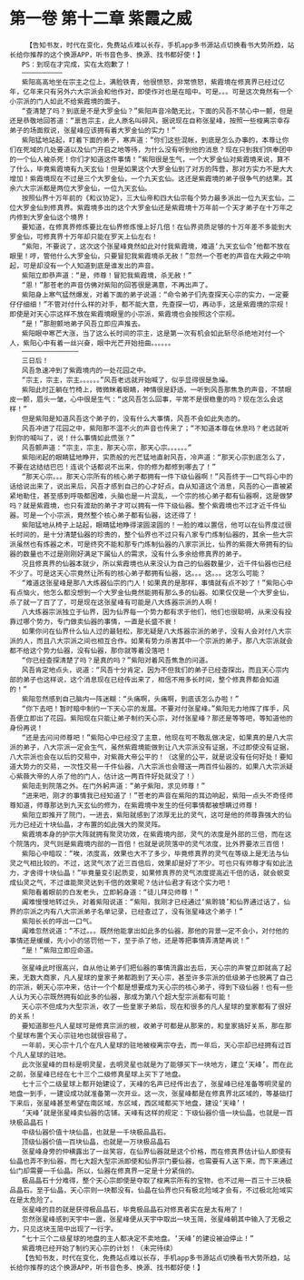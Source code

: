 # 第一卷 第十二章 紫霞之威
        【告知书友，时代在变化，免费站点难以长存，手机app多书源站点切换看书大势所趋，站长给你推荐的这个换源APP，听书音色多、换源、找书都好使！】
       PS：到现在才完成，实在太抱歉了！
       ——————————
       紫阳高高地坐在宗主之位上，满脸铁青，他很愤怒，非常愤怒，紫霞境在修真界已经过亿年，亿年来只有另外六大宗派会和他作对，即使作对也是在暗中。可是。。。可是这次竟然有一个小宗派的门人如此不给紫霞境的面子。
       “查清楚了吗？到底是不是大罗金仙？”紫阳声音冷酷无比，下面的风吾不禁心中一颤，但是还是恭敬地回答道：“禀告宗主，此人原名叫碎风，据说现在自称张星峰，按照一些梭离宗幸存弟子的场面叙说，张星峰应该拥有着大罗金仙的实力！”
       紫阳猛地站起，盯着下面的弟子，寒声道：“你们这些混帐，到底是怎么办事的，本尊让你们在死域的几处要道以及仙门开启之地等待，为什么没有听到他的消息？现在只到我们供奉团中的一个仙人被杀死！你们才知道这件事情！”紫阳很是生气，一个大罗金仙对紫霞境来说，算不了什么，毕竟紫霞境有九天玄仙！但是如果这个大罗金仙到了对方的阵营，那对方实力不是大大增加！紫霞境现在不过是三个大罗金仙，一个九天玄仙。这还是紫霞境的弟子很争气的结果。其余六大宗派都是两位大罗金仙，一位九天玄仙。
       按照仙界十万年前的《和议协定》，三大仙帝和四大仙宗每个势力最多派出一位九天玄仙，二位大罗金仙到修真界。紫霞境多出的这个大罗金仙还是紫霞境十万年前一个天才弟子在十万年之内修到大罗金仙这个境界！
       要知道，在修真界修炼要比在仙界修炼慢上好几倍！在仙界资质足够的十万年差不多能到大罗金仙，可修真界十万年却只能在罗天上仙左右！
       “紫阳，不要说了，这次这个张星峰竟然如此对付我紫霞境，难道‘九天玄仙令’他都不放在眼里！哼，管他什么大罗金仙，只要冒犯我紫霞境杀无赦！”忽然一个苍老的声音在大殿之中响起，可是却没有一个人知道到底是谁发出的声音。
       紫阳立即恭声道：“是，师尊！冒犯我紫霞境，杀无赦！”
       “恩！”那苍老的声音仿佛对紫阳的回答很是满意，不再出声了。
       紫阳身上寒气猛然爆发，对着下面的弟子说道：“命令弟子们先查探天心宗的实力，一定要仔仔细细！”不管对付什么样的对手，都不能大意，先查探一切，再动手，这是紫霞境的宗规！即使是对天心宗这样不放在紫霞境眼里的小宗派，紫霞境也会按照这个宗规。
       “是！”那胆颤地弟子风吾立即应声推去。
       紫阳眼中寒芒大涨，当了这么长时间的宗主，这是第一次有机会如此斩尽杀绝地对付一个人，紫阳心中有着一丝兴奋，眼中光芒开始扭曲。。。。。。
       ——————————————
       三日后！
       风吾急速冲到了紫霞境内的一处花园之中。
       “宗主，宗主，宗主。。。。。。”风吾老远就开始喊了，似乎显得很是急噪。
       紫阳此时正躺在竹椅上，微微眯着眼睛，神情很是舒适，一听到风吾那焦急的声音，不禁眼皮一颤，眉头一皱，心中很是生气：“这风吾怎么回事，平常不是很稳重的吗？现在怎么会这样！”
       但是紫阳是知道风吾这个弟子的，没有什么大事情，风吾不会如此失态的。
       风吾冲进了花园之中，紫阳那不温不火的声音也传来了；“不知道本尊在休息吗？老远就听到你的喊叫了，说！什么事情如此慌张？”
       风吾颤声道：“宗主，宗主，那天心宗，那天心宗。。。。。。”
       紫阳闭起的眼睛猛地睁开，实质般的光芒猛地直射风吾，冷声道：“那天心宗到底怎么了，不要在这结结巴巴！连说个话都说不出来，你的修为都修到哪去了！”
       “那天心宗。。。那天心宗所有的核心弟子都拥有一件下级仙器啊！”风吾终于一口气将心中的话给说出来了，说出来后，风吾才感到自己的心才好点，自从知道这个消息，风吾的心一直被紧紧地勒住，甚至感到呼吸都困难，头脑也是一片混乱，一个宗的核心弟子都有仙器啊，这是做梦吗？就是紫霞境，也只有渡劫的弟子才可以拥有一件下级仙器。整个紫霞境也不过才近千件仙器。可是一个小宗派，竟然整个核心弟子都有仙器，这还得了！
       紫阳猛地从椅子上站起，眼睛猛地睁得滚圆滚圆的！一脸的难以置信，他可以在仙界度过很长时间的，是十分清楚仙器的珍贵的，整个仙界也不过只有八家专门炼制仙器的，其余一些大宗派虽然也有炼器之术，可是终究不能和那专门炼制仙器的八家宗派比，仙界的紫薇大帝拥有的仙器的数量也不过是刚刚好满足下属仙人的需求，没有什么多余给修真界的弟子。
       况且修真界的仙器本就少，所以紫霞境也从来没认为自己的仙器数量少，近千件仙器也已经不少了。可是这天心宗竟然让所有的核心弟子都拥有仙器，这。。。这。。。这怎么可能？
       “难道这张星峰是那八大炼器仙宗的门人！如果真的是那样，事情就有点不妙了！”紫阳心中有点恼火，他怎么都没想到一个大罗金仙竟然能拥有那么多的仙器。如果仅仅是一个大罗金仙，杀了就一了百了了，可是现在这张星峰有可能是八大炼器宗派的人啊！
       八大炼器宗派独立于仙界，因为仙界每一个势力都有求于他们，他们也很聪明，从来没有投靠过哪个势力，专门做卖仙器的事情，一直是长盛不衰！
       如果你问在仙界什么仙人过的最轻松，那无疑是八大炼器宗派的弟子，没有人会对付八大宗派的人，而且八大宗派之间也相互合作。如果有势力杀害其中一个宗派的弟子，那八大宗派就会都不给这个势力仙器，没有仙器，那你就等着没落吧！
       “你已经查探清楚了吗？是真的吗？”紫阳对着风吾焦急的问道。
       风吾肯定地点头，说道：“风吾十分肯定，因为不但我们的弟子已经查探出，而且天心宗内部的弟子也这样说，这个消息现在已经传出来了，相信不用多长时间，整个修真界都会知道的！”
       紫阳忽然感到自己脑内一阵迷糊：“头痛啊，头痛啊，到底该怎么办啦！”
       “你下去吧！暂时暗中制约一下天心宗的发展。不要对付张星峰。”紫阳无力地挥了挥手，风吾便立即出了花园。紫阳现在只能让弟子制约天心宗，对付张星峰？那还是等等吧，等知道他的身份再说！
       “还是去问问师尊吧！”紫阳心中已经没了主意，他现在可不敢乱做决定，如果真的是八大宗派的弟子，八大宗派一定会生气，虽然紫霞境能做到让八大宗派没有证据，不过即使没有证据，八大宗派也会在以后的交易中，对紫薇大帝公平的！（这里的公平，就是说没有任何好处！要知道大势力的交易，一次性交易一千件仙器，八大宗派也会赠送一两百件仙器的，如果八大宗派疑心紫薇大帝的人杀了他的门人，估计这一两百件好处就没了！）
       紫阳走到院落之外。在门外躬声道：“弟子紫阳，求见师尊！”
       “进来吧，刚才的事情我已经知道了！”苍老的声音在紫阳的耳边响起，紫阳一点头不奇怪师尊知道，师尊那达到九天玄仙的修为，在紫霞境中发生的任何事情都被想瞒过师尊！
       紫阳立即推开了院门，一进去，紫阳就感到了浓厚无比的灵气，这可是他的师尊靠强大的仙元力已经近十块仙晶，才布置的如此强大的聚灵阵。
       紫霞境本身的护宗大阵就拥有聚灵功效，在紫霞境内部，灵气的浓度是外部的三倍，而在这个院落内，灵气则是紫霞境内部的一百倍！也就是说院落中的灵气浓度，比外界要浓三百倍！
       紫阳心中暗叹：“唉，浓度高，效果也大不了多少，毕竟修真界的灵气在等级上是无法与仙灵之气相比较的。不过，这灵气浓了近三百倍后，效果却是好了不少。可也只有师尊才有如此法力，才舍得十块仙晶！”毕竟量变引起质变，如果修真界的灵气浓度提高近千倍的话，就会蜕变成仙灵之气，不过谁能聚灵达到千倍的效果呢？估计仙君才有这个实力吧！
       紫阳看着眼前的白发老头，立即躬身道：“徒儿拜见师尊！”
       阗难慢慢地转过头，对着紫阳说道：“紫阳，我刚才已经通过‘紫聆镜’和仙界通过话了，仙界的宗派之内有八大宗派弟子名单记录，已经查过了，没有张星峰这个弟子！”
       紫阳长长的呼出一口气。
       阗难忽然说道：“不过。。。既然他能拿出如此多的仙器，那他的背景一定不会小，对付他的事情还是缓缓，先小小的惩罚他一下，至于杀了他，还是等把事情弄清楚再说！”
       “是！”紫阳立即应命道。
       ——————————————
       张星峰此时很高兴，自从他让弟子们把仙器的事情流露出去后，天心宗的声誉立即就高了起来，无数大商家，凡人星球的皇家子弟都跑到了天心宗，甚至许多宗派的低级弟子也脱离了自己的宗派，朝天心宗冲来，估计一个个都是想要成为天心宗的核心弟子，得到下级仙器！也有一些人认为天心宗既然拥有如此多的仙器，那成为第八个超大型宗派都有可能！
       天心宗不但成为大型宗派，收了一些皇家子弟后，现在和很多的凡人星球的皇家都有了很好的关系！
       要知道那些凡人星球可是修真宗派的根，收弟子可都是从那来的，和皇家搞好关系，那在那个星球布置个天心宗驻地也就很容易了。
       一年前，天心宗十几个在凡人星球的驻地被梭离宗夺去，而一年后，天心宗却已经拥有过百个凡人星球的驻地。
       此次张星峰的目标是明灵星，去明灵星也就是为了能够买下一块地方，建立‘天峰’。而在此之前，张星峰已经在七十三个二级修真星球上买下了地盘。
       七十三个二级星球上都开始建设了，天峰的名声已经传出去了，张星峰已经准备等明灵星的地盘一到手，一建设成功就准备第一次开业。这一次，张星峰都是在修真界北区域的，等基础打下来后，张星峰甚至希望在南区域，东区域，西区域都买下地盘，建设‘天峰’！
       ‘天峰’就是张星峰卖仙器的店铺。天峰有这样的规定：下级仙器价值一块仙晶，也就是一百块极品晶石！
       中级仙器价值十块仙晶，也就是一千块极品晶石。
       顶级仙器价值一百块仙晶，也就是一万块极品晶石
       张星峰身旁的仲横露出了一丝笑容，在仙界仙器就是这个价格，而在修真界估计仙人即使有仙晶也弄不到仙器，而七大超大型宗派即使和仙界宗门要仙器，也需要有人送下来，而下来通过仙门却需要一千仙晶。所以，仙器在修真界一定是十分紧俏的。
       极品晶石十分难得，整个天心宗即使是夺取了梭离宗所有的宝物，也不过用一百三十三块极品晶石。至于仙晶，天心宗则一块都没有。仙晶在仙界也只有极北险域才会有，不过极北险域实在是太危险了。
       张星峰的目的就是获得极品晶石，毕竟极品晶石对修真者实在是太有用了！
       忽然张星峰感到天宇中一震，张星峰便从天宇中取出一块玉简，张星峰朝其中输入了无极之力，只见这块玉简中出现了一行字。
       “七十三个二级星球的地盘的主人都决定不卖地盘。‘天峰’的建设被迫停止！”
       紫霞境已经开始了制约天心宗的计划！（未完待续）
       【告知书友，时代在变化，免费站点难以长存，手机app多书源站点切换看书大势所趋，站长给你推荐的这个换源APP，听书音色多、换源、找书都好使！】